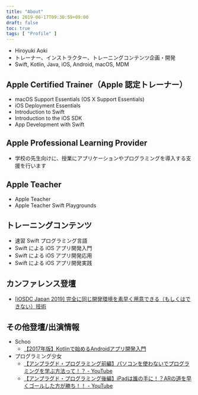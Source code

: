 ```yaml
---
title: "About"
date: 2019-06-17T09:30:59+09:00
draft: false
toc: true
tags: [ "Profile" ]
---
```


- Hiroyuki Aoki
- トレーナー、インストラクター、トレーニングコンテンツ企画・開発
- Swift, Kotlin, Java, iOS, Android, macOS, MDM

## Apple Certified Trainer（Apple 認定トレーナー）
- macOS Support Essentials (OS X Support Essentials)
- iOS Deployment Essentials
- Introduction to Swift
- Introduction to the iOS SDK
- App Development with Swift

## Apple Professional Learning Provider
- 学校の先生向けに、授業にアプリケーションやプログラミングを導入する支援を行います

## Apple Teacher
- Apple Teacher
- Apple Teacher Swift Playgrounds

## トレーニングコンテンツ
- 速習 Swift プログラミング言語
- Swift による iOS アプリ開発入門
- Swift による iOS アプリ開発応用
- Swift による iOS アプリ開発実践

## カンファレンス登壇
- [[iOSDC Japan 2019] 完全に同じ開発環境を素早く用意できる（もしくはできない）技術](https://fortee.jp/iosdc-japan-2019/proposal/973963ea-c6b2-46aa-a15b-1b34af099c84)

## その他登壇/出演情報
- Schoo
    - [【2017年版】Kotlinで始めるAndroidアプリ開発入門](https://schoo.jp/class/4427)
- プログラミング少女
    - [【アンプラグド・プログラミング前編】パソコンを使わないでプログラミングを学ぶ方法って！？ - YouTube](https://www.youtube.com/watch?v=qh-4Awo9whY)
    - [【アンプラグド・プログラミング後編】iPadは誰の手に！？ARの道を早くゴールした方が勝ち！！ - YouTube](https://www.youtube.com/watch?v=VCE75M0QPMc)
